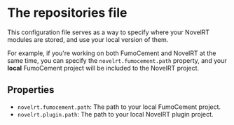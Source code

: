 # The repositories file

This configuration file serves as a way to specify where your NovelRT modules are
stored, and use your local version of them.

For example, if you're working on both FumoCement and NovelRT at the same time,
you can specify the `novelrt.fumocement.path` property, and your **local** FumoCement project
will be included to the NovelRT project.

## Properties
* `novelrt.fumocement.path`: The path to your local FumoCement project.
* `novelrt.plugin.path`: The path to your local NovelRT plugin project.
